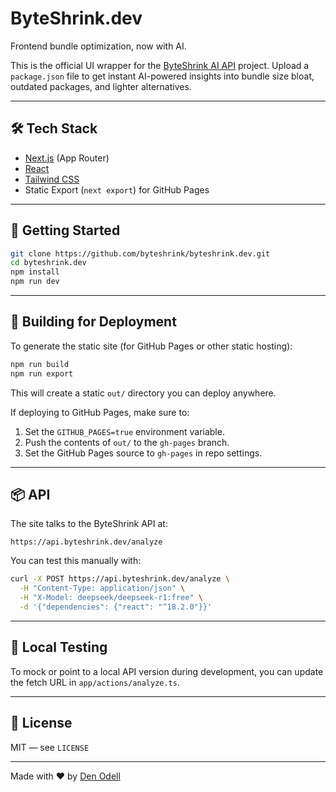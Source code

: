 # ByteShrink.dev

Frontend bundle optimization, now with AI.

This is the official UI wrapper for the [ByteShrink AI API](https://github.com/byteshrink-api) project. Upload a `package.json` file to get instant AI-powered insights into bundle size bloat, outdated packages, and lighter alternatives.

---

## 🛠️ Tech Stack

- [Next.js](https://nextjs.org/) (App Router)
- [React](https://react.dev/)
- [Tailwind CSS](https://tailwindcss.com/)
- Static Export (`next export`) for GitHub Pages

---

## 🚀 Getting Started

```bash
git clone https://github.com/byteshrink/byteshrink.dev.git
cd byteshrink.dev
npm install
npm run dev
```

---

## 🧱 Building for Deployment

To generate the static site (for GitHub Pages or other static hosting):

```bash
npm run build
npm run export
```

This will create a static `out/` directory you can deploy anywhere.

If deploying to GitHub Pages, make sure to:

1. Set the `GITHUB_PAGES=true` environment variable.
2. Push the contents of `out/` to the `gh-pages` branch.
3. Set the GitHub Pages source to `gh-pages` in repo settings.

---

## 📦 API

The site talks to the ByteShrink API at:

```
https://api.byteshrink.dev/analyze
```

You can test this manually with:

```bash
curl -X POST https://api.byteshrink.dev/analyze \
  -H "Content-Type: application/json" \
  -H "X-Model: deepseek/deepseek-r1:free" \
  -d '{"dependencies": {"react": "^18.2.0"}}'
```

---

## 🧪 Local Testing

To mock or point to a local API version during development, you can update the fetch URL in `app/actions/analyze.ts`.

---

## 📄 License

MIT — see `LICENSE`

---

Made with ❤️ by [Den Odell](https://denodell.com)
